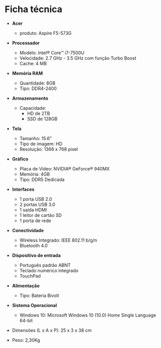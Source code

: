 # Ficha técnica
  
  * **Acer**
     - produto:	Aspire F5-573G
     <!-- serial	NXGJTAL004718305FF9501-->

  * **Processador**
    - Modelo: Intel® Core™ i7-7500U
    - Velocidade: 2.7 GHz - 3.5 GHz com função Turbo Boost
    - Cache: 4 MB
    
  * **Memória RAM**
    - Quantidade: 8GB
    - Tipo: DDR4-2400
    
  * **Armazenamento**
    - Capacidade: 
      - HD de 2TB 
      - SSD de 128GB
 
  * **Tela**
    - Tamanho: 15.6”
    - Tipo de imagem: HD
    - Resolução: 1366 x 768 pixel
    
  * **Gráfico**
    - Placa de Vídeo: NVIDIA® GeForce® 940MX
    - Memória: 4GB
    - Tipo: DDR5 Dedicada
    
  * **Interfaces**
    - 1 porta USB 2.0
    - 2 portas USB 3.0 
    - 1 saída HDMI
    - 1 leitor de cartão SD 
    - 1 porta de rede
    
  * **Conectividade**
    - Wireless Integrado: IEEE 802.11 b/g/n
    - Bluetooth 4.0
    
  * **Dispositivo de entrada**
    - Português padrão ABNT
    - Teclado numérico integrado
    - TouchPad

  * **Alimentação**
    - Tipo: Bateria Bivolt
    
  * **Sistema Operacional**
    - Windows 10: Microsoft Windows 10 (10.0) Home Single Language 64-bit <!--(Build 18363)-->
    
  * Dimensões (L x A x P): 25 x 3 x 38 cm
  * Peso: 2,30Kg
  


